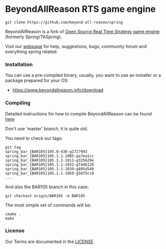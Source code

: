 # BeyondAllReason RTS game engine

    git clone https://github.com/beyond-all-reason/spring

BeyondAllReason is a fork of [Open Source Real Time Strategy game engine](https://github.com/spring/spring) (formerly Spring/TASpring).

Visit our [webpage](https://www.beyondallreason.info) for help, suggestions,
bugs, community forum and everything spring related.

### Installation

You can use a pre-compiled binary, usually, you want to use an installer or a package prepared for your OS:

* <https://www.beyondallreason.info/download>


### Compiling

Detailed instructions for how to compile BeyondAllReason can be found [here](https://github.com/beyond-all-reason/spring/wiki/Building-and-developing-engine-without-docker)

Don't use 'master' branch, it is quite old.

You need to check our tags:

	git tag
	spring_bar_{BAR105}105.0-430-g2727993
	spring_bar_{BAR105}105.1.1-1005-ga7ea1cc
	spring_bar_{BAR105}105.1.1-1011-g325620e
	spring_bar_{BAR105}105.1.1-1032-gf4d6126
	spring_bar_{BAR105}105.1.1-1039-g895d540
	spring_bar_{BAR105}105.1.1-1050-g5075cc0
	...

And also the BAR105 branch in this case:

	git checkout origin/BAR105 -b BAR105

The most simple set of commands will be:

	cmake .
	make

### License

Our Terms are documented in the [LICENSE](LICENSE).
